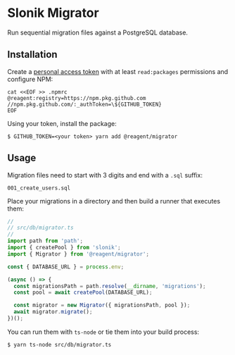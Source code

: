 # Slonik Migrator

Run sequential migration files against a PostgreSQL database.

## Installation

Create a [personal access token][token] with at least `read:packages`
permissions and configure NPM:

```
cat <<EOF >> .npmrc
@reagent:registry=https://npm.pkg.github.com
//npm.pkg.github.com/:_authToken=\${GITHUB_TOKEN}
EOF
```

Using your token, install the package:

```
$ GITHUB_TOKEN=<your token> yarn add @reagent/migrator
```

## Usage

Migration files need to start with 3 digits and end with a `.sql` suffix:

```
001_create_users.sql
```

Place your migrations in a directory and then build a runner that executes them:

```typescript
//
// src/db/migrator.ts
//
import path from 'path';
import { createPool } from 'slonik';
import { Migrator } from '@reagent/migrator';

const { DATABASE_URL } = process.env;

(async () => {
  const migrationsPath = path.resolve(__dirname, 'migrations');
  const pool = await createPool(DATABASE_URL);

  const migrator = new Migrator({ migrationsPath, pool });
  await migrator.migrate();
})();
```

You can run them with `ts-node` or tie them into your build process:

```
$ yarn ts-node src/db/migrator.ts
```

[token]: https://github.com/settings/tokens
